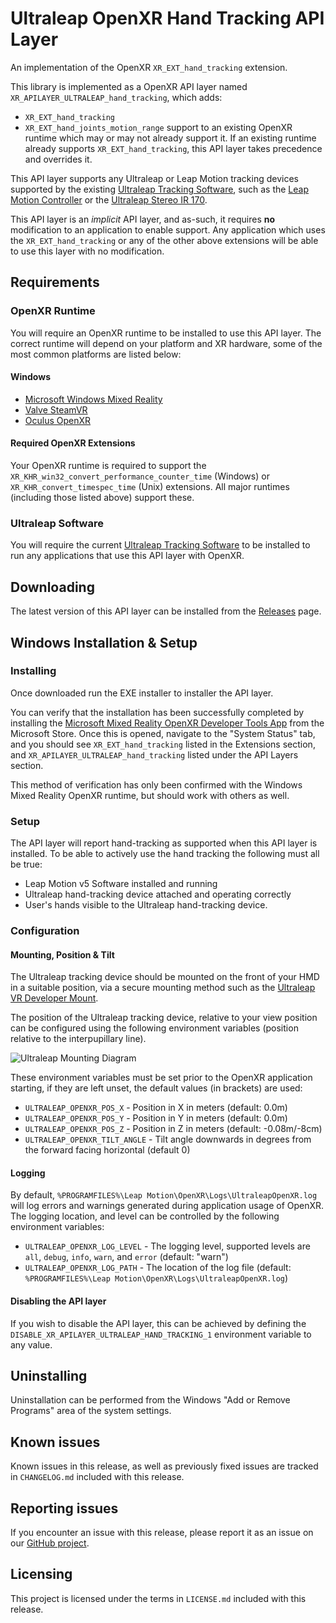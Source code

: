 # Ultraleap OpenXR Hand Tracking API Layer

An implementation of the OpenXR `XR_EXT_hand_tracking` extension.

This library is implemented as a OpenXR API layer named `XR_APILAYER_ULTRALEAP_hand_tracking`, which adds:
- `XR_EXT_hand_tracking`
- `XR_EXT_hand_joints_motion_range`
support to an existing OpenXR runtime which may or may not already support it. If an existing
runtime already supports `XR_EXT_hand_tracking`, this API layer takes precedence and overrides it.

This API layer supports any Ultraleap or Leap Motion tracking devices supported by the existing
[Ultraleap Tracking Software](https://developer.leapmotion.com/tracking-software-download), such as the
[Leap Motion Controller](https://www.ultraleap.com/product/leap-motion-controller/) or the
[Ultraleap Stereo IR 170](https://www.ultraleap.com/product/stereo-ir-170/).

This API layer is an *implicit* API layer, and as-such, it requires **no** modification to an application to enable
support. Any application which uses the `XR_EXT_hand_tracking` or any of the other above extensions will be able to use
this layer with no modification.

## Requirements

### OpenXR Runtime

You will require an OpenXR runtime to be installed to use this API layer. The correct runtime will depend on your
platform and XR hardware, some of the most common platforms are listed below:

#### Windows

* [Microsoft Windows Mixed Reality](https://docs.microsoft.com/en-us/windows/mixed-reality/openxr-getting-started)
* [Valve SteamVR](https://store.steampowered.com/newshub/app/250820/view/2396425843528787269)
* [Oculus OpenXR](https://developer.oculus.com/documentation/native/pc/dg-openxr/)

#### Required OpenXR Extensions

Your OpenXR runtime is required to support the `XR_KHR_win32_convert_performance_counter_time` (Windows) or
`XR_KHR_convert_timespec_time` (Unix) extensions. All major runtimes (including those listed above) support these.

### Ultraleap Software

You will require the current [Ultraleap Tracking Software](https://developer.leapmotion.com/tracking-software-download)
to be installed to run any applications that use this API layer with OpenXR.

## Downloading

The latest version of this API layer can be installed from the
[Releases](https://github.com/ultraleap/OpenXRHandTracking/releases) page.

## Windows Installation & Setup

### Installing

Once downloaded run the EXE installer to installer the API layer.

You can verify that the installation has been successfully completed by installing the
[Microsoft Mixed Reality OpenXR Developer Tools App](https://www.microsoft.com/store/productId/9n5cvvl23qbt) from the
Microsoft Store. Once this is opened, navigate to the "System Status" tab, and you should see `XR_EXT_hand_tracking`
listed in the Extensions section, and `XR_APILAYER_ULTRALEAP_hand_tracking` listed under the API Layers section.

This method of verification has only been confirmed with the Windows Mixed Reality OpenXR runtime, but should work with
others as well.

### Setup

The API layer will report hand-tracking as supported when this API layer is installed. To be able to actively use the
hand tracking the following must all be true:

- Leap Motion v5 Software installed and running
- Ultraleap hand-tracking device attached and operating correctly
- User's hands visible to the Ultraleap hand-tracking device.

### Configuration

#### Mounting, Position & Tilt

The Ultraleap tracking device should be mounted on the front of your HMD in a suitable position, via a secure mounting
method such as the [Ultraleap VR Developer Mount](https://www.ultraleap.com/product/vr-developer-mount/).

The position of the Ultraleap tracking device, relative to your view position can be configured using the following
environment variables (position relative to the interpupillary line).

![Ultraleap Mounting Diagram](https://developer.leapmotion.com/documentation/v4/HMD_Mounting.png)

These environment variables must be set prior to the OpenXR application starting, if they are left unset, the default
values (in brackets) are used:

- `ULTRALEAP_OPENXR_POS_X` - Position in X in meters (default: 0.0m)
- `ULTRALEAP_OPENXR_POS_Y` - Position in Y in meters (default: 0.0m)
- `ULTRALEAP_OPENXR_POS_Z` - Position in Z in meters (default: -0.08m/-8cm)
- `ULTRALEAP_OPENXR_TILT_ANGLE` - Tilt angle downwards in degrees from the forward facing horizontal (default 0)

#### Logging

By default, `%PROGRAMFILES%\Leap Motion\OpenXR\Logs\UltraleapOpenXR.log` will log errors and warnings generated during
application usage of OpenXR. The logging location, and level can be controlled by the following environment variables:

- `ULTRALEAP_OPENXR_LOG_LEVEL` - The logging level, supported levels are `all`, `debug`, `info`, `warn`, and `error`
  (default: "warn")
- `ULTRALEAP_OPENXR_LOG_PATH`  - The location of the log file (default:
  `%PROGRAMFILES%\Leap Motion\OpenXR\Logs\UltraleapOpenXR.log`)

#### Disabling the API layer

If you wish to disable the API layer, this can be achieved by defining the
`DISABLE_XR_APILAYER_ULTRALEAP_HAND_TRACKING_1` environment variable to any value.

## Uninstalling

Uninstallation can be performed from the Windows "Add or Remove Programs" area of the system settings.

## Known issues

Known issues in this release, as well as previously fixed issues are tracked in `CHANGELOG.md` included with this
release.

## Reporting issues

If you encounter an issue with this release, please report it as an issue on our
[GitHub project](https://github.com/ultraleap/OpenXRHandTracking/issues).

## Licensing

This project is licensed under the terms in `LICENSE.md` included with this release.
